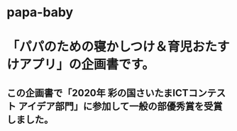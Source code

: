 # papa-baby

# 「パパのための寝かしつけ＆育児おたすけアプリ」の企画書です。

## この企画書で「2020年 彩の国さいたまICTコンテスト アイデア部門」に参加して一般の部優秀賞を受賞しました。
